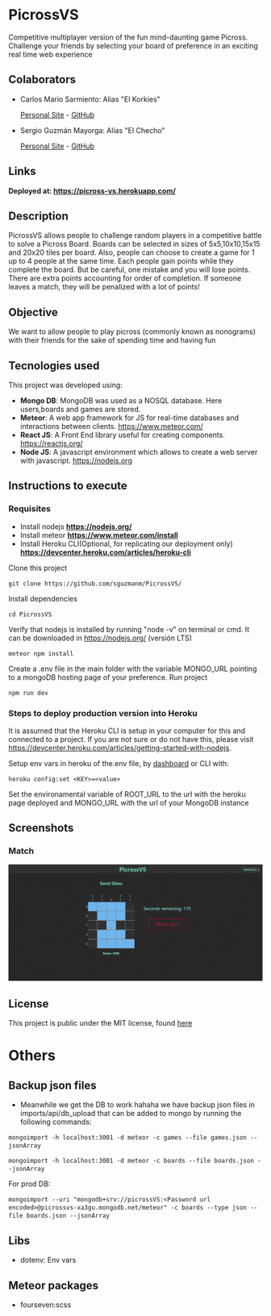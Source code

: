 # PicrossVS

Competitive multiplayer version of the fun mind-daunting game Picross. Challenge your friends by selecting your board of preference in an exciting real time web experience

## Colaborators

- Carlos Mario Sarmiento: Alias "El Korkies"

  [Personal Site](https://korkies22.github.io/Portfolio/) - [GitHub](https://github.com/korkies22/)

- Sergio Guzmán Mayorga: Alias "El Checho"

  [Personal Site](https://sguzmanm.github.io/i-am-sergio-guzman/) - [GitHub](https://github.com/sguzmanm)

## Links

**Deployed at: https://picross-vs.herokuapp.com/**

## Description

PicrossVS allows people to challenge random players in a competitive battle to solve a Picross Board. Boards can be selected in sizes of 5x5,10x10,15x15 and 20x20 tiles per board. Also, people can choose to create a game for 1 up to 4 people at the same time. Each people gain points while they complete the board. But be careful, one mistake and you will lose points. There are extra points accounting for order of completion. If someone leaves a match, they will be penalized with a lot of points!

## Objective

We want to allow people to play picross (commonly known as nonograms) with their friends for the sake of spending time and having fun

## Tecnologies used

This project was developed using:

- **Mongo DB**: MongoDB was used as a NOSQL database. Here users,boards and games are stored.
- **Meteor**: A web app framework for JS for real-time databases and interactions between clients. https://www.meteor.com/
- **React JS**: A Front End library useful for creating components. https://reactjs.org/
- **Node JS**: A javascript environment which allows to create a web server with javascript. https://nodejs.org


## Instructions to execute
### Requisites


- Install nodejs **https://nodejs.org/**
- Install meteor **https://www.meteor.com/install**
- Install Heroku CLI(Optional, for replicating our deployment only) **https://devcenter.heroku.com/articles/heroku-cli**

Clone this project
```
git clone https://github.com/sguzmanm/PicrossVS/
```
Install dependencies
```
cd PicrossVS
```

Verify that nodejs is installed by running "node -v" on terminal or cmd. It can be downloaded in https://nodejs.org/ (versión LTS)
```
meteor npm install
```
Create a .env file in the main folder with the variable MONGO_URL pointing to a mongoDB hosting page of your preference.
Run project
```
npm run dev
```

### Steps to deploy production version into Heroku

It is assumed that the Heroku CLI is setup in your computer for this and connected to a project. If you are not sure or do not have this, please visit https://devcenter.heroku.com/articles/getting-started-with-nodejs.

Setup env vars in heroku of the.env file, by [dashboard](https://dashboard.heroku.com/) or CLI with:

```
heroku config:set <KEY>=<value>
```
Set the environamental variable of ROOT_URL to the url with the heroku page deployed and MONGO_URL with the url of your MongoDB instance

## Screenshots

### Match

![PicrossVS match](./screenshot.png)

## License

This project is public under the MIT license, found [here](https://github.com/sguzmanm/PicrossVS/blob/master/LICENSE)

# Others

## Backup json files

- Meanwhile we get the DB to work hahaha we have backup json files in imports/api/db_upload that can be added to mongo by running the following commands:

```
mongoimport -h localhost:3001 -d meteor -c games --file games.json --jsonArray
```

```
mongoimport -h localhost:3001 -d meteor -c boards --file boards.json --jsonArray
```

For prod DB:

```
mongoimport --uri "mongodb+srv://picrossVS:<Password url encoded>@picrossvs-xa3gu.mongodb.net/meteor" -c boards --type json --file boards.json --jsonArray
```

## Libs

- dotenv: Env vars

## Meteor packages

- fourseven:scss

